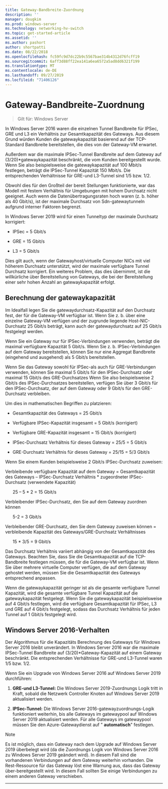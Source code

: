 ```yaml
---
title: Gateway-Bandbreite-Zuordnung
description: ''
manager: dougkim
ms.prod: windows-server
ms.technology: networking-hv-switch
ms.topic: get-started-article
ms.assetid: ''
ms.author: pashort
author: shortpatti
ms.date: 08/22/2018
ms.openlocfilehash: fc59fc9d7dc22b9c5567bae314b4312d76fcff19
ms.sourcegitcommit: 6aff3d88ff22ea141a6ea6572a5ad8dd6321f199
ms.translationtype: MT
ms.contentlocale: de-DE
ms.lasthandoff: 09/27/2019
ms.locfileid: "71406126"
---
```

# <a name="gateway-bandwidth-allocation"></a>Gateway-Bandbreite-Zuordnung

>Gilt für: Windows Server

In Windows Server 2016 waren die einzelnen Tunnel Bandbreite für IPSec, GRE und L3 ein Verhältnis zur Gesamtkapazität des Gateways. Aus diesem Grund würden Kunden die gatewaykapazität basierend auf der TCP-Standard Bandbreite bereitstellen, die dies von der Gateway-VM erwartet.

Außerdem war die maximale IPSec-Tunnel Bandbreite auf dem Gateway auf (3/20)\*gatewaykapazität beschränkt, die vom Kunden bereitgestellt wurde. Wenn Sie also beispielsweise die gatewaykapazität auf 100 Mbit/s festlegen, beträgt die IPSec-Tunnel Kapazität 150 Mbit/s. Die entsprechenden Verhältnisse für GRE-und L3-Tunnel sind 1/5 bzw. 1/2.

Obwohl dies für den Großteil der bereit Stellungen funktionierte, war das Modell mit festem Verhältnis für Umgebungen mit hohem Durchsatz nicht geeignet. Auch wenn die Datenübertragungsraten hoch waren (z. b. höher als 40 Gbit/s), ist der maximale Durchsatz von Sdn-gatewaytunneln aufgrund interner Faktoren begrenzt.

In Windows Server 2019 wird für einen Tunneltyp der maximale Durchsatz korrigiert:

-   IPSec = 5 Gbit/s

-   GRE = 15 Gbit/s

-   L3 = 5 Gbit/s

Dies gilt auch, wenn der Gatewayhost/virtuelle Computer NICs mit viel höherem Durchsatz unterstützt, wird der maximale verfügbare Tunnel Durchsatz korrigiert. Ein weiteres Problem, das dies übernimmt, ist die willkürliche über Bereitstellung von Gateways, die bei der Bereitstellung einer sehr hohen Anzahl an gatewaykapazität erfolgt.

## <a name="gateway-capacity-calculation"></a>Berechnung der gatewaykapazität

Im Idealfall legen Sie die gatewaydurchsatz-Kapazität auf den Durchsatz fest, der für die Gateway-VM verfügbar ist. Wenn Sie z. b. über eine einzelne Gateway-VM verfügen und der zugrunde liegende Host-NIC-Durchsatz 25 Gbit/s beträgt, kann auch der gatewaydurchsatz auf 25 Gbit/s festgelegt werden.

Wenn Sie ein Gateway nur für IPSec-Verbindungen verwenden, beträgt die maximal verfügbare Kapazität 5 Gbit/s. Wenn Sie z. b. IPSec-Verbindungen auf dem Gateway bereitstellen, können Sie nur eine Aggregat Bandbreite (eingehend und ausgehend) als 5 Gbit/s bereitstellen.

Wenn Sie das Gateway sowohl für IPSec-als auch für GRE-Verbindungen verwenden, können Sie maximal 5 Gbit/s für den IPSec-Durchsatz oder maximal 15 Gbit/s des GRE-Durchsatzes Wenn Sie also beispielsweise 2 Gbit/s des IPSec-Durchsatzes bereitstellen, verfügen Sie über 3 Gbit/s für den IPSec-Durchsatz, der auf dem Gateway oder 9 Gbit/s für den GRE-Durchsatz verbleiben.

Um dies in mathematischen Begriffen zu platzieren:

- Gesamtkapazität des Gateways = 25 Gbit/s

- Verfügbare IPSec-Kapazität insgesamt = 5 Gbit/s (korrigiert)

- Verfügbare GRE-Kapazität insgesamt = 15 Gbit/s (korrigiert)

- IPSec-Durchsatz Verhältnis für dieses Gateway = 25/5 = 5 Gbit/s

- GRE-Durchsatz Verhältnis für dieses Gateway = 25/15 = 5/3 Gbit/s

Wenn Sie einem Kunden beispielsweise 2 Gbit/s IPSec-Durchsatz zuweisen:

Verbleibende verfügbare Kapazität auf dem Gateway = Gesamtkapazität des Gateways – IPSec-Durchsatz Verhältnis * zugeordneter IPSec-Durchsatz (verwendete Kapazität)

&nbsp;&nbsp;&nbsp;&nbsp;&nbsp;&nbsp;25 – 5 * 2 = 15 Gbit/s

Verbleibender IPSec-Durchsatz, den Sie auf dem Gateway zuordnen können 

&nbsp;&nbsp;&nbsp;&nbsp;&nbsp;&nbsp;5-2 = 3 Gbit/s

Verbleibender GRE-Durchsatz, den Sie dem Gateway zuweisen können = verbleibende Kapazität des Gateways/GRE-Durchsatz Verhältnisses 

&nbsp;&nbsp;&nbsp;&nbsp;&nbsp;&nbsp;15 * 3/5 = 9 Gbit/s

Das Durchsatz Verhältnis variiert abhängig von der Gesamtkapazität des Gateways. Beachten Sie, dass Sie die Gesamtkapazität auf die TCP-Bandbreite festlegen müssen, die für die Gateway-VM verfügbar ist. Wenn Sie über mehrere virtuelle Computer verfügen, die auf dem Gateway gehostet werden, müssen Sie die Gesamtkapazität des Gateways entsprechend anpassen.

Wenn die gatewaykapazität geringer ist als die gesamte verfügbare Tunnel Kapazität, wird die gesamte verfügbare Tunnel Kapazität auf die gatewaykapazität festgelegt. Wenn Sie die gatewaykapazität beispielsweise auf 4 Gbit/s festlegen, wird die verfügbare Gesamtkapazität für IPSec, L3 und GRE auf 4 Gbit/s festgelegt, sodass das Durchsatz Verhältnis für jeden Tunnel auf 1 Gbit/s festgelegt wird.

## <a name="windows-server-2016-behavior"></a>Windows Server 2016-Verhalten

Der Algorithmus für die Kapazitäts Berechnung des Gateways für Windows Server 2016 bleibt unverändert. In Windows Server 2016 war die maximale IPSec-Tunnel Bandbreite auf (3/20)\*Gateway-Kapazität auf einem Gateway beschränkt. Die entsprechenden Verhältnisse für GRE-und L3-Tunnel waren 1/5 bzw. 1/2.

Wenn Sie ein Upgrade von Windows Server 2016 auf Windows Server 2019 durchführen:

1.  **GRE-und L3-Tunnel:** Die Windows Server 2019-Zuordnungs Logik tritt in Kraft, sobald die Netzwerk Controller Knoten auf Windows Server 2019 aktualisiert werden.

2.  **IPSec-Tunnel:** Die Windows Server 2016-gatewayzuordnungs-Logik funktioniert weiterhin, bis alle Gateways im gatewaypool auf Windows Server 2019 aktualisiert werden. Für alle Gateways im gatewaypool müssen Sie den Azure-Gatewaydienst auf " **automatisch**" festlegen.

>[!NOTE]
>Es ist möglich, dass ein Gateway nach dem Upgrade auf Windows Server 2019 überbelegt wird (da die Zuordnungs Logik von Windows Server 2016 zu Windows Server 2019 geändert wird). In diesem Fall sind die vorhandenen Verbindungen auf dem Gateway weiterhin vorhanden. Die Rest-Ressource für das Gateway löst eine Warnung aus, dass das Gateway über-bereitgestellt wird. In diesem Fall sollten Sie einige Verbindungen zu einem anderen Gateway verschieben.

---